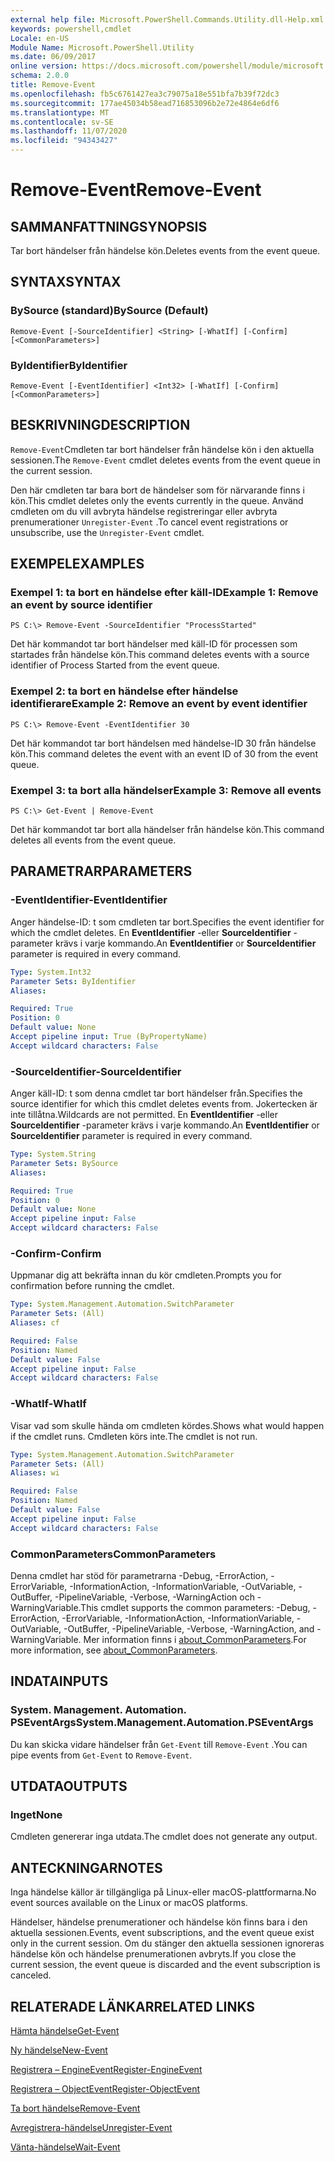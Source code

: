 ```yaml
---
external help file: Microsoft.PowerShell.Commands.Utility.dll-Help.xml
keywords: powershell,cmdlet
Locale: en-US
Module Name: Microsoft.PowerShell.Utility
ms.date: 06/09/2017
online version: https://docs.microsoft.com/powershell/module/microsoft.powershell.utility/remove-event?view=powershell-6&WT.mc_id=ps-gethelp
schema: 2.0.0
title: Remove-Event
ms.openlocfilehash: fb5c6761427ea3c79075a18e551bfa7b39f72dc3
ms.sourcegitcommit: 177ae45034b58ead716853096b2e72e4864e6df6
ms.translationtype: MT
ms.contentlocale: sv-SE
ms.lasthandoff: 11/07/2020
ms.locfileid: "94343427"
---
```

# <span data-ttu-id="c6a9a-103">Remove-Event</span><span class="sxs-lookup"><span data-stu-id="c6a9a-103">Remove-Event</span></span>

## <span data-ttu-id="c6a9a-104">SAMMANFATTNING</span><span class="sxs-lookup"><span data-stu-id="c6a9a-104">SYNOPSIS</span></span>
<span data-ttu-id="c6a9a-105">Tar bort händelser från händelse kön.</span><span class="sxs-lookup"><span data-stu-id="c6a9a-105">Deletes events from the event queue.</span></span>

## <span data-ttu-id="c6a9a-106">SYNTAX</span><span class="sxs-lookup"><span data-stu-id="c6a9a-106">SYNTAX</span></span>

### <span data-ttu-id="c6a9a-107">BySource (standard)</span><span class="sxs-lookup"><span data-stu-id="c6a9a-107">BySource (Default)</span></span>

```
Remove-Event [-SourceIdentifier] <String> [-WhatIf] [-Confirm] [<CommonParameters>]
```

### <span data-ttu-id="c6a9a-108">ByIdentifier</span><span class="sxs-lookup"><span data-stu-id="c6a9a-108">ByIdentifier</span></span>

```
Remove-Event [-EventIdentifier] <Int32> [-WhatIf] [-Confirm] [<CommonParameters>]
```

## <span data-ttu-id="c6a9a-109">BESKRIVNING</span><span class="sxs-lookup"><span data-stu-id="c6a9a-109">DESCRIPTION</span></span>

<span data-ttu-id="c6a9a-110">`Remove-Event`Cmdleten tar bort händelser från händelse kön i den aktuella sessionen.</span><span class="sxs-lookup"><span data-stu-id="c6a9a-110">The `Remove-Event` cmdlet deletes events from the event queue in the current session.</span></span>

<span data-ttu-id="c6a9a-111">Den här cmdleten tar bara bort de händelser som för närvarande finns i kön.</span><span class="sxs-lookup"><span data-stu-id="c6a9a-111">This cmdlet deletes only the events currently in the queue.</span></span> <span data-ttu-id="c6a9a-112">Använd cmdleten om du vill avbryta händelse registreringar eller avbryta prenumerationer `Unregister-Event` .</span><span class="sxs-lookup"><span data-stu-id="c6a9a-112">To cancel event registrations or unsubscribe, use the `Unregister-Event` cmdlet.</span></span>

## <span data-ttu-id="c6a9a-113">EXEMPEL</span><span class="sxs-lookup"><span data-stu-id="c6a9a-113">EXAMPLES</span></span>

### <span data-ttu-id="c6a9a-114">Exempel 1: ta bort en händelse efter käll-ID</span><span class="sxs-lookup"><span data-stu-id="c6a9a-114">Example 1: Remove an event by source identifier</span></span>

```
PS C:\> Remove-Event -SourceIdentifier "ProcessStarted"
```

<span data-ttu-id="c6a9a-115">Det här kommandot tar bort händelser med käll-ID för processen som startades från händelse kön.</span><span class="sxs-lookup"><span data-stu-id="c6a9a-115">This command deletes events with a source identifier of Process Started from the event queue.</span></span>

### <span data-ttu-id="c6a9a-116">Exempel 2: ta bort en händelse efter händelse identifierare</span><span class="sxs-lookup"><span data-stu-id="c6a9a-116">Example 2: Remove an event by event identifier</span></span>

```
PS C:\> Remove-Event -EventIdentifier 30
```

<span data-ttu-id="c6a9a-117">Det här kommandot tar bort händelsen med händelse-ID 30 från händelse kön.</span><span class="sxs-lookup"><span data-stu-id="c6a9a-117">This command deletes the event with an event ID of 30 from the event queue.</span></span>

### <span data-ttu-id="c6a9a-118">Exempel 3: ta bort alla händelser</span><span class="sxs-lookup"><span data-stu-id="c6a9a-118">Example 3: Remove all events</span></span>

```
PS C:\> Get-Event | Remove-Event
```

<span data-ttu-id="c6a9a-119">Det här kommandot tar bort alla händelser från händelse kön.</span><span class="sxs-lookup"><span data-stu-id="c6a9a-119">This command deletes all events from the event queue.</span></span>

## <span data-ttu-id="c6a9a-120">PARAMETRAR</span><span class="sxs-lookup"><span data-stu-id="c6a9a-120">PARAMETERS</span></span>

### <span data-ttu-id="c6a9a-121">-EventIdentifier</span><span class="sxs-lookup"><span data-stu-id="c6a9a-121">-EventIdentifier</span></span>

<span data-ttu-id="c6a9a-122">Anger händelse-ID: t som cmdleten tar bort.</span><span class="sxs-lookup"><span data-stu-id="c6a9a-122">Specifies the event identifier for which the cmdlet deletes.</span></span> <span data-ttu-id="c6a9a-123">En **EventIdentifier** -eller **SourceIdentifier** -parameter krävs i varje kommando.</span><span class="sxs-lookup"><span data-stu-id="c6a9a-123">An **EventIdentifier** or **SourceIdentifier** parameter is required in every command.</span></span>

```yaml
Type: System.Int32
Parameter Sets: ByIdentifier
Aliases:

Required: True
Position: 0
Default value: None
Accept pipeline input: True (ByPropertyName)
Accept wildcard characters: False
```

### <span data-ttu-id="c6a9a-124">-SourceIdentifier</span><span class="sxs-lookup"><span data-stu-id="c6a9a-124">-SourceIdentifier</span></span>

<span data-ttu-id="c6a9a-125">Anger käll-ID: t som denna cmdlet tar bort händelser från.</span><span class="sxs-lookup"><span data-stu-id="c6a9a-125">Specifies the source identifier for which this cmdlet deletes events from.</span></span> <span data-ttu-id="c6a9a-126">Jokertecken är inte tillåtna.</span><span class="sxs-lookup"><span data-stu-id="c6a9a-126">Wildcards are not permitted.</span></span> <span data-ttu-id="c6a9a-127">En **EventIdentifier** -eller **SourceIdentifier** -parameter krävs i varje kommando.</span><span class="sxs-lookup"><span data-stu-id="c6a9a-127">An **EventIdentifier** or **SourceIdentifier** parameter is required in every command.</span></span>

```yaml
Type: System.String
Parameter Sets: BySource
Aliases:

Required: True
Position: 0
Default value: None
Accept pipeline input: False
Accept wildcard characters: False
```

### <span data-ttu-id="c6a9a-128">-Confirm</span><span class="sxs-lookup"><span data-stu-id="c6a9a-128">-Confirm</span></span>

<span data-ttu-id="c6a9a-129">Uppmanar dig att bekräfta innan du kör cmdleten.</span><span class="sxs-lookup"><span data-stu-id="c6a9a-129">Prompts you for confirmation before running the cmdlet.</span></span>

```yaml
Type: System.Management.Automation.SwitchParameter
Parameter Sets: (All)
Aliases: cf

Required: False
Position: Named
Default value: False
Accept pipeline input: False
Accept wildcard characters: False
```

### <span data-ttu-id="c6a9a-130">-WhatIf</span><span class="sxs-lookup"><span data-stu-id="c6a9a-130">-WhatIf</span></span>

<span data-ttu-id="c6a9a-131">Visar vad som skulle hända om cmdleten kördes.</span><span class="sxs-lookup"><span data-stu-id="c6a9a-131">Shows what would happen if the cmdlet runs.</span></span> <span data-ttu-id="c6a9a-132">Cmdleten körs inte.</span><span class="sxs-lookup"><span data-stu-id="c6a9a-132">The cmdlet is not run.</span></span>

```yaml
Type: System.Management.Automation.SwitchParameter
Parameter Sets: (All)
Aliases: wi

Required: False
Position: Named
Default value: False
Accept pipeline input: False
Accept wildcard characters: False
```

### <span data-ttu-id="c6a9a-133">CommonParameters</span><span class="sxs-lookup"><span data-stu-id="c6a9a-133">CommonParameters</span></span>

<span data-ttu-id="c6a9a-134">Denna cmdlet har stöd för parametrarna -Debug, -ErrorAction, -ErrorVariable, -InformationAction, -InformationVariable, -OutVariable, -OutBuffer, -PipelineVariable, -Verbose, -WarningAction och -WarningVariable.</span><span class="sxs-lookup"><span data-stu-id="c6a9a-134">This cmdlet supports the common parameters: -Debug, -ErrorAction, -ErrorVariable, -InformationAction, -InformationVariable, -OutVariable, -OutBuffer, -PipelineVariable, -Verbose, -WarningAction, and -WarningVariable.</span></span> <span data-ttu-id="c6a9a-135">Mer information finns i [about_CommonParameters](https://go.microsoft.com/fwlink/?LinkID=113216).</span><span class="sxs-lookup"><span data-stu-id="c6a9a-135">For more information, see [about_CommonParameters](https://go.microsoft.com/fwlink/?LinkID=113216).</span></span>

## <span data-ttu-id="c6a9a-136">INDATA</span><span class="sxs-lookup"><span data-stu-id="c6a9a-136">INPUTS</span></span>

### <span data-ttu-id="c6a9a-137">System. Management. Automation. PSEventArgs</span><span class="sxs-lookup"><span data-stu-id="c6a9a-137">System.Management.Automation.PSEventArgs</span></span>

<span data-ttu-id="c6a9a-138">Du kan skicka vidare händelser från `Get-Event` till `Remove-Event` .</span><span class="sxs-lookup"><span data-stu-id="c6a9a-138">You can pipe events from `Get-Event` to `Remove-Event`.</span></span>

## <span data-ttu-id="c6a9a-139">UTDATA</span><span class="sxs-lookup"><span data-stu-id="c6a9a-139">OUTPUTS</span></span>

### <span data-ttu-id="c6a9a-140">Inget</span><span class="sxs-lookup"><span data-stu-id="c6a9a-140">None</span></span>

<span data-ttu-id="c6a9a-141">Cmdleten genererar inga utdata.</span><span class="sxs-lookup"><span data-stu-id="c6a9a-141">The cmdlet does not generate any output.</span></span>

## <span data-ttu-id="c6a9a-142">ANTECKNINGAR</span><span class="sxs-lookup"><span data-stu-id="c6a9a-142">NOTES</span></span>

<span data-ttu-id="c6a9a-143">Inga händelse källor är tillgängliga på Linux-eller macOS-plattformarna.</span><span class="sxs-lookup"><span data-stu-id="c6a9a-143">No event sources available on the Linux or macOS platforms.</span></span>

<span data-ttu-id="c6a9a-144">Händelser, händelse prenumerationer och händelse kön finns bara i den aktuella sessionen.</span><span class="sxs-lookup"><span data-stu-id="c6a9a-144">Events, event subscriptions, and the event queue exist only in the current session.</span></span> <span data-ttu-id="c6a9a-145">Om du stänger den aktuella sessionen ignoreras händelse kön och händelse prenumerationen avbryts.</span><span class="sxs-lookup"><span data-stu-id="c6a9a-145">If you close the current session, the event queue is discarded and the event subscription is canceled.</span></span>

## <span data-ttu-id="c6a9a-146">RELATERADE LÄNKAR</span><span class="sxs-lookup"><span data-stu-id="c6a9a-146">RELATED LINKS</span></span>

[<span data-ttu-id="c6a9a-147">Hämta händelse</span><span class="sxs-lookup"><span data-stu-id="c6a9a-147">Get-Event</span></span>](Get-Event.md)

[<span data-ttu-id="c6a9a-148">Ny händelse</span><span class="sxs-lookup"><span data-stu-id="c6a9a-148">New-Event</span></span>](New-Event.md)

[<span data-ttu-id="c6a9a-149">Registrera – EngineEvent</span><span class="sxs-lookup"><span data-stu-id="c6a9a-149">Register-EngineEvent</span></span>](Register-EngineEvent.md)

[<span data-ttu-id="c6a9a-150">Registrera – ObjectEvent</span><span class="sxs-lookup"><span data-stu-id="c6a9a-150">Register-ObjectEvent</span></span>](Register-ObjectEvent.md)

[<span data-ttu-id="c6a9a-151">Ta bort händelse</span><span class="sxs-lookup"><span data-stu-id="c6a9a-151">Remove-Event</span></span>](Remove-Event.md)

[<span data-ttu-id="c6a9a-152">Avregistrera-händelse</span><span class="sxs-lookup"><span data-stu-id="c6a9a-152">Unregister-Event</span></span>](Unregister-Event.md)

[<span data-ttu-id="c6a9a-153">Vänta-händelse</span><span class="sxs-lookup"><span data-stu-id="c6a9a-153">Wait-Event</span></span>](Wait-Event.md)
